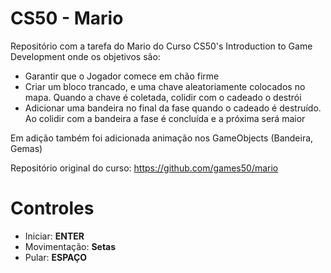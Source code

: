 # CS50 - Mario

Repositório com a tarefa do Mario do Curso CS50's Introduction to Game Development onde os objetivos são:

- Garantir que o Jogador comece em chão firme
- Criar um bloco trancado, e uma chave aleatoriamente colocados no mapa. Quando a chave é coletada, colidir com o cadeado o destrói
- Adicionar uma bandeira no final da fase quando o cadeado é destruído. Ao colidir com a bandeira a fase é concluída e a próxima será maior

Em adição também foi adicionada animação nos GameObjects (Bandeira, Gemas)

Repositório original do curso: https://github.com/games50/mario

#  Controles
- Iniciar: **ENTER**
- Movimentação: **Setas**
- Pular: **ESPAÇO**
